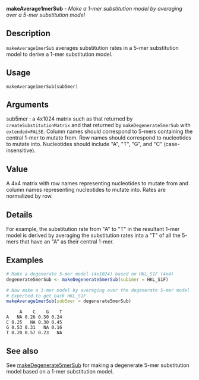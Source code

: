 **makeAverage1merSub** - *Make a 1-mer substitution model by averaging over a 5-mer substitution model*

Description
--------------------

`makeAverage1merSub` averages substitution rates in a 5-mer substitution model
to derive a 1-mer substitution model.


Usage
--------------------
```
makeAverage1merSub(sub5mer)
```

Arguments
-------------------

sub5mer
:   a 4x1024 matrix such as that returned by 
`createSubstitutionMatrix` and that returned by
`makeDegenerate5merSub` with `extended=FALSE`.
Column names should correspond to 5-mers containing the 
central 1-mer to mutate from. Row names should correspond to 
nucleotides to mutate into. Nucleotides should include 
"A", "T", "G", and "C" (case-insensitive).




Value
-------------------

A 4x4 matrix with row names representing nucleotides to mutate from and column
names representing nucleotides to mutate into. Rates are normalized by row.


Details
-------------------

For example, the substitution rate from "A" to "T" in the resultant 1-mer model
is derived by averaging the substitution rates into a "T" of all the 5-mers that 
have an "A" as their central 1-mer.



Examples
-------------------

```R
# Make a degenerate 5-mer model (4x1024) based on HKL_S1F (4x4)
degenerate5merSub <- makeDegenerate5merSub(sub1mer = HKL_S1F)

# Now make a 1-mer model by averaging over the degenerate 5-mer model
# Expected to get back HKL_S1F
makeAverage1merSub(sub5mer = degenerate5merSub)

```


```
     A    C    G    T
A   NA 0.26 0.50 0.24
C 0.25   NA 0.30 0.45
G 0.53 0.31   NA 0.16
T 0.20 0.57 0.23   NA

```



See also
-------------------

See [makeDegenerate5merSub](makeDegenerate5merSub.md) for making a degenerate 5-mer substitution 
model based on a 1-mer substitution model.






